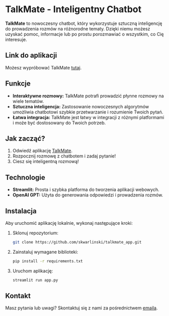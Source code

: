 # TalkMate - Inteligentny Chatbot

**TalkMate** to nowoczesny chatbot, który wykorzystuje sztuczną inteligencję do prowadzenia rozmów na różnorodne tematy. Dzięki niemu możesz uzyskać pomoc, informacje lub po prostu porozmawiać o wszystkim, co Cię interesuje.

## Link do aplikacji
Możesz wypróbować TalkMate [tutaj](https://talkmataeapp-dxc8ahnp2kr9pbbjux6mcq.streamlit.app/).

## Funkcje

- **Interaktywne rozmowy:** TalkMate potrafi prowadzić płynne rozmowy na wiele tematów.
- **Sztuczna inteligencja:** Zastosowanie nowoczesnych algorytmów umożliwia chatbotowi szybkie przetwarzanie i rozumienie Twoich pytań.
- **Łatwa integracja:** TalkMate jest łatwy w integracji z różnymi platformami i może być dostosowany do Twoich potrzeb.

## Jak zacząć?

1. Odwiedź aplikację [TalkMate](https://talkmataeapp-dxc8ahnp2kr9pbbjux6mcq.streamlit.app/).
2. Rozpocznij rozmowę z chatbotem i zadaj pytanie!
3. Ciesz się inteligentną rozmową!

## Technologie

- **Streamlit:** Prosta i szybka platforma do tworzenia aplikacji webowych.
- **OpenAI GPT:** Użyta do generowania odpowiedzi i prowadzenia rozmów.

## Instalacja

Aby uruchomić aplikację lokalnie, wykonaj następujące kroki:

1. Sklonuj repozytorium:
   ```bash
   git clone https://github.com/skwarlinski/talkmate_app.git

2. Zainstaluj wymagane biblioteki:
   ```bash
   pip install -r requirements.txt

3. Uruchom aplikację:
   ```bash
   streamlit run app.py

## Kontakt

Masz pytania lub uwagi? Skontaktuj się z nami za pośrednictwem [emaila](skwarlinskihubert@gmail.com).
